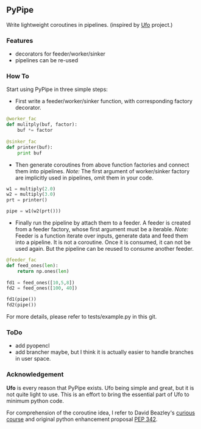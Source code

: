 ## PyPipe

Write lightweight coroutines in pipelines. (inspired by
[Ufo](https://github.com/ufo-kit/ufo-core) project.)

### Features
  * decorators for feeder/worker/sinker
  * pipelines can be re-used


### How To
Start using PyPipe in three simple steps:

* First write a feeder/worker/sinker function, with corresponding factory decorator.
```python
@worker_fac
def mulitply(buf, factor):
    buf *= factor
    
@sinker_fac
def printer(buf):
    print buf
```

* Then generate coroutines from above function factories and connect them into pipelines. *Note:* The first argument of worker/sinker factory are implicitly used in pipelines, omit them in your code.
```python
w1 = multiply(2.0)
w2 = multiply(3.0)
prt = printer()

pipe = w1(w2(prt()))
```

* Finally run the pipeline by attach them to a feeder. A feeder is created from a feeder factory, whose first argument must be a iterable. *Note:* Feeder is a function iterate over inputs, generate data and feed them into a pipeline. It is not a coroutine. Once it is consumed, it can not be used again. But the pipeline can be reused to consume another feeder.

```python
@feeder_fac
def feed_ones(len):
    return np.ones(len)
    
fd1 = feed_ones([10,5,8])
fd2 = feed_ones([100, 40])

fd1(pipe())
fd2(pipe())
```

For more details, please refer to tests/example.py in this git.

### ToDo
  * add pyopencl
  * add brancher maybe, but I think it is actually easier to handle branches in user space.

### Acknowledgement

<!--
*Ufo* is every reason that PyPipe exists. Ufo being simple and great, but it is not quite light to use.  And the awful name, Hah! This is an effort to bring the essential part of Ufo to minimum python code. Kinergarden level. Yes, it is for **You**! 
-->

**Ufo** is every reason that PyPipe exists. Ufo being simple and great, but it is not quite light to use. This is an effort to bring the essential part of Ufo to minimum python code.

For comprehension of the coroutine idea, I refer to David Beazley's [curious course](www.dabeaz.com/coroutines)
and original python enhancement proposal [PEP 342](https://www.python.org/dev/peps/pep-0342/).

